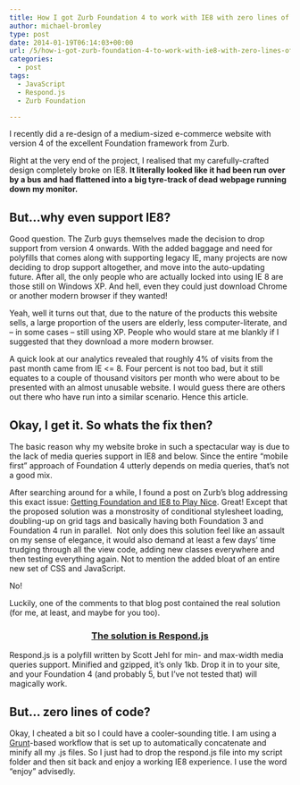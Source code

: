 ```yaml
---
title: How I got Zurb Foundation 4 to work with IE8 with zero lines of code
author: michael-bromley
type: post
date: 2014-01-19T06:14:03+00:00
url: /5/how-i-got-zurb-foundation-4-to-work-with-ie8-with-zero-lines-of-code
categories:
  - post
tags:
  - JavaScript
  - Respond.js
  - Zurb Foundation

---
```

I recently did a re-design of a medium-sized e-commerce website with version 4 of the excellent Foundation framework from Zurb.

Right at the very end of the project, I realised that my carefully-crafted design completely broke on IE8. **It literally looked like it had been run over by a bus and had flattened into a big tyre-track of dead webpage running down my monitor.**

## But&#8230;why even support IE8?

Good question. The Zurb guys themselves made the decision to drop support from version 4 onwards. With the added baggage and need for polyfills that comes along with supporting legacy IE, many projects are now deciding to drop support altogether, and move into the auto-updating future. After all, the only people who are actually locked into using IE 8 are those still on Windows XP. And hell, even they could just download Chrome or another modern browser if they wanted!

Yeah, well it turns out that, due to the nature of the products this website sells, a large proportion of the users are elderly, less computer-literate, and &#8211; in some cases &#8211; still using XP. People who would stare at me blankly if I suggested that they download a more modern browser.

A quick look at our analytics revealed that roughly 4% of visits from the past month came from IE <= 8. Four percent is not too bad, but it still equates to a couple of thousand visitors per month who were about to be presented with an almost unusable website. I would guess there are others out there who have run into a similar scenario. Hence this article.

## Okay, I get it. So whats the fix then?

The basic reason why my website broke in such a spectacular way is due to the lack of media queries support in IE8 and below. Since the entire &#8220;mobile first&#8221; approach of Foundation 4 utterly depends on media queries, that&#8217;s not a good mix.

After searching around for a while, I found a post on Zurb&#8217;s blog addressing this exact issue: <a title="Getting Foundation and IE8 to Play Nice" href="http://zurb.com/article/1204/getting-foundation-and-ie8-to-play-nice" target="_blank">Getting Foundation and IE8 to Play Nice</a>. Great! Except that the proposed solution was a monstrosity of conditional stylesheet loading, doubling-up on grid tags and basically having both Foundation 3 and Foundation 4 run in parallel.  Not only does this solution feel like an assault on my sense of elegance, it would also demand at least a few days&#8217; time trudging through all the view code, adding new classes everywhere and then testing everything again. Not to mention the added bloat of an entire new set of CSS and JavaScript.

No!

Luckily, one of the comments to that blog post contained the real solution (for me, at least, and maybe for you too).

<h3 style="text-align: center;">
  <a title="Respond.js" href="https://github.com/scottjehl/Respond" target="_blank">The solution is Respond.js</a>
</h3>

Respond.js is a polyfill written by Scott Jehl for min- and max-width media queries support. Minified and gzipped, it&#8217;s only 1kb. Drop it in to your site, and your Foundation 4 (and probably 5, but I&#8217;ve not tested that) will magically work.

## But&#8230; zero lines of code?

Okay, I cheated a bit so I could have a cooler-sounding title. I am using a <a href="http://gruntjs.com/" target="_blank">Grunt</a>-based workflow that is set up to automatically concatenate and minify all my .js files. So I just had to drop the respond.js file into my script folder and then sit back and enjoy a working IE8 experience. I use the word &#8220;enjoy&#8221; advisedly.

&nbsp;